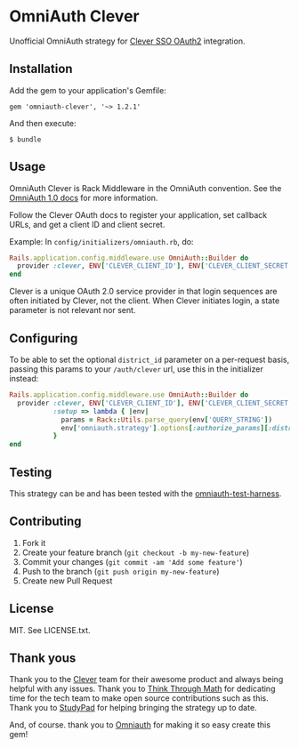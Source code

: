 # OmniAuth Clever

Unofficial OmniAuth strategy for [Clever SSO OAuth2](https://dev.clever.com/sso) integration.

## Installation

Add the gem to your application's Gemfile:

    gem 'omniauth-clever', '~> 1.2.1'

And then execute:

    $ bundle

## Usage

OmniAuth Clever is Rack Middleware in the OmniAuth convention. See the
[OmniAuth 1.0 docs](https://github.com/intridea/omniauth) for more information.

Follow the Clever OAuth docs to register your application, set callback URLs,
and get a client ID and client secret.

Example: In `config/initializers/omniauth.rb`, do:

```ruby
Rails.application.config.middleware.use OmniAuth::Builder do
  provider :clever, ENV['CLEVER_CLIENT_ID'], ENV['CLEVER_CLIENT_SECRET']
end
```

Clever is a unique OAuth 2.0 service provider in that login sequences
are often initiated by Clever, not the client. When Clever initiates
login, a state parameter is not relevant nor sent.


## Configuring

To be able to set the optional `district_id` parameter on a
per-request basis, passing this params to your `/auth/clever` url, use
this in the initializer instead:

```ruby
Rails.application.config.middleware.use OmniAuth::Builder do
  provider :clever, ENV['CLEVER_CLIENT_ID'], ENV['CLEVER_CLIENT_SECRET'],
           :setup => lambda { |env|
             params = Rack::Utils.parse_query(env['QUERY_STRING'])
             env['omniauth.strategy'].options[:authorize_params][:district_id] = params['district_id']
           }
end
```

## Testing

This strategy can be and has been tested with the [omniauth-test-harness](https://github.com/PracticallyGreen/omniauth-test-harness).

## Contributing

1. Fork it
2. Create your feature branch (`git checkout -b my-new-feature`)
3. Commit your changes (`git commit -am 'Add some feature'`)
4. Push to the branch (`git push origin my-new-feature`)
5. Create new Pull Request

## License

MIT. See LICENSE.txt.

## Thank yous

Thank you to the [Clever](https://github.com/Clever/) team for their awesome
product and always being helpful with any issues. Thank you to [Think Through
Math](https://github.com/thinkthroughmath) for dedicating time for the tech
team to make open source contributions such as this. Thank you to [StudyPad](https://github.com/StudyPad) for helping bringing the strategy up to date.

And, of course. thank you to [Omniauth](https://github.com/intridea/omniauth)
for making it so easy create this gem!
